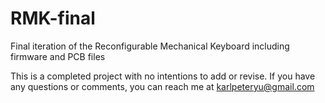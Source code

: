 # RMK-final
Final iteration of the Reconfigurable Mechanical Keyboard including firmware and PCB files

This is a completed project with no intentions to add or revise. If you have any questions or comments, you can reach me at karlpeteryu@gmail.com

